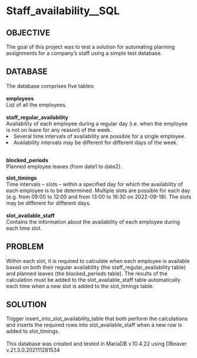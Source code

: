 <h1>Staff_availability__SQL</h1>

<h2>OBJECTIVE</h2>
  
The goal of this project was to test a solution for automating planning assignments for a company’s staff using a simple test database.
  
<h2>DATABASE</h2>
The database comprises five tables:<br><br>
<b>employees</b><br> 
List of all the employees.<br><br>
<b>staff_regular_availability</b><br>
Availability of each employee during a regular day (i.e. when the employee is not on leave for any reason) of the week.<br>
<li>
  Several time intervals of availability are possible for a single employee.
</li>
<li>
  Availability intervals may be different for different days of the week.
</li>
<br>

<b>blocked_periods</b><br>
Planned employee leaves (from date1 to date2).<br>

<b>slot_timings</b><br>
Time intervals – slots – within a specified day for which the availability of each employee is to be determined. Multiple slots are possible for each day (e.g. from 09:00 to 12:00 and from 13:00 to 16:30 on 2022-09-18). The slots may be different for different days.
<br><br>
<b>slot_available_staff</b><br>
Contains the information about the availability of each employee during each time slot.<br>
<h2>PROBLEM</h2>
Within each slot, it is required to calculate when each employee is available based on both their regular availability (the staff_regular_availability table) and planned leaves (the blocked_periods table). The results of the calculation must be added to the slot_available_staff table automatically each time when a new slot is added to the slot_timings table.

<h2>SOLUTION</h2>
Trigger insert_into_slot_availability_table that both perform the calculations and inserts the required rows into slot_available_staff when a new row is added to slot_timings.
<br><br>
This database was created and tested in MariaDB v.10.4.22 using DBeaver v.21.3.0.202111281534  
